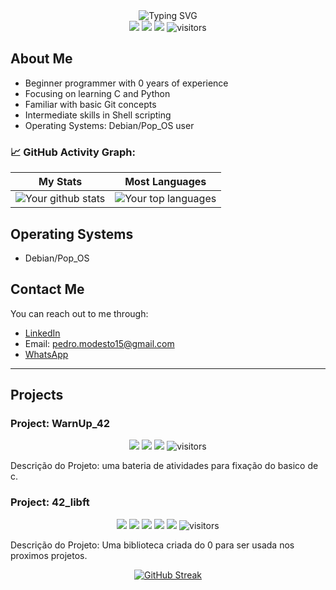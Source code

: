 <div align="center">
    <img src="https://readme-typing-svg.herokuapp.com?color=%2336BCF7&center=true&vCenter=true&width=600&lines=Hello+everyone!+👋;Thank+you+for+visiting+my+profile;I'm+Pedro+Modesto;I'm+a+student+at+42+SP;Currently+learning+all+about+C;Have+fun+with+my+GitHub+😄" alt="Typing SVG">
</div>

</div>

<div align="center">
    <a href="https://github.com/phm-aguiar/42"><img src="https://img.shields.io/github/contributors/phm-aguiar/42?color=blue"></a>
    <a href="https://github.com/phm-aguiar/42/stargazers"><img src="https://img.shields.io/github/stars/phm-aguiar/42?logo=github"></a>
    <a href="https://github.com/phm-aguiar/42/network/members"><img src="https://img.shields.io/github/forks/phm-aguiar/42?color=blue&logo=github"></a>
    <img src="https://visitor-badge.laobi.icu/badge?page_id=phm-aguiar.phm-aguiar" alt="visitors"/>   
</div>

## About Me

- Beginner programmer with 0 years of experience
- Focusing on learning C and Python
- Familiar with basic Git concepts
- Intermediate skills in Shell scripting
- Operating Systems: Debian/Pop_OS user

### 📈 GitHub Activity Graph:


| My Stats                                                                                                                                           | Most Languages                                                                                                                                   |
|---------------------------------------------------------------------------------------------------------------------------------------------|-------------------------------------------------------------------------------------------------------------------------------------|
| ![Your github stats](https://github-readme-stats.vercel.app/api?username=phm-aguiar&show_icons=true&theme=radical&include_all_commits=true) | ![Your top languages](https://github-readme-stats.vercel.app/api/top-langs/?username=phm-aguiar&theme=radical&layout=compact) |

## Operating Systems

- Debian/Pop_OS

## Contact Me

You can reach out to me through:

- [LinkedIn](https://www.linkedin.com/in/pedro-modesto/)
- Email: pedro.modesto15@gmail.com
- [WhatsApp](https://api.whatsapp.com/send?phone=+55119400289)

---

## Projects

### Project: WarnUp_42

<div align="center">
    <a href="https://github.com/phm-aguiar/WarnUp_42"><img src="https://img.shields.io/github/contributors/phm-aguiar/WarnUp_42?color=blue"></a>
    <a href="https://github.com/phm-aguiar/WarnUp_42/stargazers"><img src="https://img.shields.io/github/stars/phm-aguiar/WarnUp_42?logo=github"></a>
    <a href="https://github.com/phm-aguiar/WarnUp_42/network/members"><img src="https://img.shields.io/github/forks/phm-aguiar/WarnUp_42?color=blue&logo=github"></a>
    <img src="https://visitor-badge.laobi.icu/badge?page_id=phm-aguiar.WarnUp_42" alt="visitors"/>
</div>

Descrição do Projeto: uma bateria de atividades para fixação do basico de c.

### Project: 42_libft

<div align="center">
    <a href="https://github.com/phm-aguiar/42_libft"><img src="https://img.shields.io/github/contributors/phm-aguiar/42_libft?color=blue"></a>
    <a href="https://github.com/phm-aguiar/42_libft/stargazers"><img src="https://img.shields.io/github/stars/phm-aguiar/42_libft?logo=github"></a>
    <a href="https://github.com/phm-aguiar/42_libft/network/members"><img src="https://img.shields.io/github/forks/phm-aguiar/42_libft?color=blue&logo=github"></a>
    <a href="https://github.com/phm-aguiar/42_libft/issues"><img src="https://img.shields.io/github/issues/phm-aguiar/42_libft?color=red"></a>
    <a href="https://github.com/phm-aguiar/42_libft/issues?q=is%3Aissue+is%3Aclosed"><img src="https://img.shields.io/github/issues-closed/phm-aguiar/42_libft?color=green"></a>
    <img src="https://visitor-badge.laobi.icu/badge?page_id=phm-aguiar.42_libft" alt="visitors"/>
</div>

Descrição do Projeto: Uma biblioteca criada do 0 para ser usada nos proximos projetos.

<div align="center">
    <a href="https://github-readme-streak-stats.herokuapp.com?user=phm-aguiar&hide_border=true">
        <img src="https://github-readme-streak-stats.herokuapp.com?user=phm-aguiar&hide_border=true" alt="GitHub Streak">
    </a>
</div>
